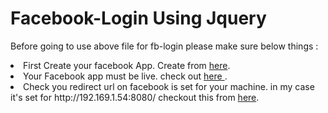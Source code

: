 # Facebook-Login Using Jquery 
Before going to use above file for fb-login please make sure below things :

<li> First Create your facebook App. Create from <a href="https://www.codexworld.com/create-facebook-app-id-app-secret/">here</a>.</li>
<li> Your Facebook app must be live. check out <a href="https://stackoverflow.com/questions/20696738/i-am-new-how-do-i-make-my-app-live-on-fb"> here </a>.</li>
<li> Check you redirect url on facebook is set for your machine. in my case it's set for http://192.169.1.54:8080/ checkout this from
    <a href="https://auth0.com/docs/connections/social/facebook" >here</a>.</li>
    
